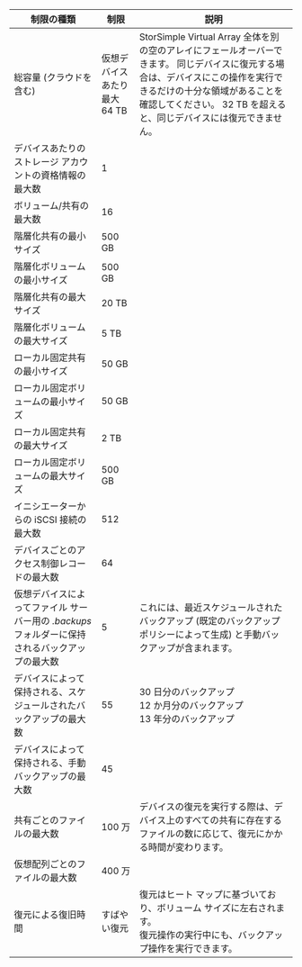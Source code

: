 

| **制限の種類** | **制限** | **説明** |
| --- | --- | --- |
| 総容量 (クラウドを含む) |仮想デバイスあたり最大 64 TB |StorSimple Virtual Array 全体を別の空のアレイにフェールオーバーできます。 同じデバイスに復元する場合は、デバイスにこの操作を実行できるだけの十分な領域があることを確認してください。 32 TB を超えると、同じデバイスには復元できません。 |
| デバイスあたりのストレージ アカウントの資格情報の最大数 |1 | |
| ボリューム/共有の最大数 |16 | |
| 階層化共有の最小サイズ |500 GB | |
| 階層化ボリュームの最小サイズ |500 GB | |
| 階層化共有の最大サイズ |20 TB | |
| 階層化ボリュームの最大サイズ |5 TB | |
| ローカル固定共有の最小サイズ |50 GB | |
| ローカル固定ボリュームの最小サイズ |50 GB | |
| ローカル固定共有の最大サイズ |2 TB | |
| ローカル固定ボリュームの最大サイズ |500 GB | |
| イニシエーターからの iSCSI 接続の最大数 |512 | |
| デバイスごとのアクセス制御レコードの最大数 |64 | |
| 仮想デバイスによってファイル サーバー用の *.backups* フォルダーに保持されるバックアップの最大数 |5 |これには、最近スケジュールされたバックアップ (既定のバックアップ ポリシーによって生成) と手動バックアップが含まれます。 |
| デバイスによって保持される、スケジュールされたバックアップの最大数 |55 |30 日分のバックアップ<br>12 か月分のバックアップ<br>13 年分のバックアップ |
| デバイスによって保持される、手動バックアップの最大数 |45 | |
| 共有ごとのファイルの最大数 |100 万 |デバイスの復元を実行する際は、デバイス上のすべての共有に存在するファイルの数に応じて、復元にかかる時間が変わります。 |
| 仮想配列ごとのファイルの最大数 |400 万 | |
| 復元による復旧時間 |すばやい復元 |復元はヒート マップに基づいており、ボリューム サイズに左右されます。<br>復元操作の実行中にも、バックアップ操作を実行できます。 |



<!--HONumber=Nov16_HO3-->


